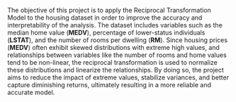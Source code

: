 The objective of this project is to apply the Reciprocal Transformation Model to the housing dataset in order to improve the accuracy and interpretability of the analysis. The dataset includes variables such as the median home value (**MEDV**), percentage of lower-status individuals (**LSTAT**), and the number of rooms per dwelling (**RM**). Since housing prices (**MEDV**) often exhibit skewed distributions with extreme high values, and relationships between variables like the number of rooms and home values tend to be non-linear, the reciprocal transformation is used to normalize these distributions and linearize the relationships. By doing so, the project aims to reduce the impact of extreme values, stabilize variances, and better capture diminishing returns, ultimately resulting in a more reliable and accurate model.
